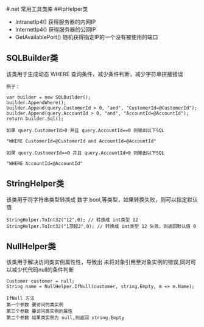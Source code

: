 #.net 常用工具类库
##IpHelper类
- IntranetIp4() 获得服务器的内网IP
- InternetIp4() 获得服务器的公网IP
- GetAvailablePort() 随机获得指定IP的一个没有被使用的端口

## SQLBuilder类

该类用于生成动态 WHERE 查询条件，减少条件判断，减少字符串拼接错误

```
例子：

var builder = new SQLBuilder();
builder.AppendWhere();
builder.Append(query.CustomerId > 0, "and", "CustomerId=@CustomerId");
builder.Append(query.AccountId > 0, "and", "AccountId=@AccountId");
return builder.Sql();

如果 query.CustomerId>0 并且 query.AccountId==0 则输出以下SQL

"WHERE CustomerId=@CustomerId and AccountId=@AccountId"

如果 query.CustomerId==0 并且 query.AccountId>0 则输出以下SQL

"WHERE AccountId=@AccountId"

```

## StringHelper类

该类用于将字符串类型转换成 数字 bool,等类型，如果转换失败，则可以指定默认值

```
StringHelper.ToInt32("12",0); // 转换成 int类型 12 
StringHelper.ToInt32("1顶起2",0); // 转换成 int类型 12 失败，则返回默认值 0
```

## NullHelper类
该类用于解决访问类实例属性性，导致出 未将对象引用至对象实例的错误,同时可以减少代代码null的条件判断
```
Customer customer = null;
String name = NullHelper.IfNull(customer, string.Empty, m => m.Name);

IfNull 方法
第一个参数 要访问的类实例
第三个参数 要访问类实例的属性
第二个参数 如果类实例为 null,则返回 string.Empty

```
